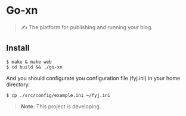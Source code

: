 # Go-xn

> ✍ The platform for publishing and running your blog.

## Install
```shell
$ make & make web
$ cd build && ./go-xn
```
And you should configurate you configuration file (fyj.ini) in your home directory.
```shell
$ cp ./src/config/example.ini ~/fyj.ini
```

> **Note**: This project is developing.
